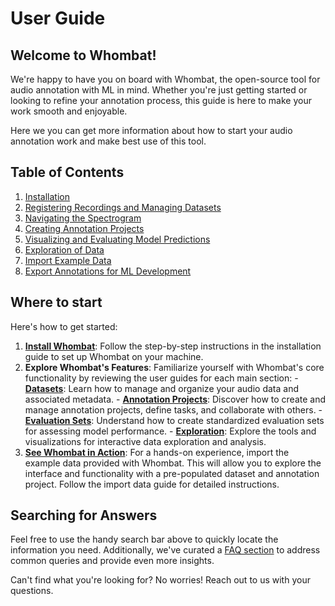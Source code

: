# User Guide

## Welcome to Whombat!

We're happy to have you on board with Whombat, the open-source tool for audio annotation with ML in mind.
Whether you're just getting started or looking to refine your annotation process, this guide is here to make your work smooth and enjoyable.

Here we you can get more information about how to start your audio annotation work and make best use of this tool.

## Table of Contents

1. [Installation](installation.md)
2. [Registering Recordings and Managing Datasets](datasets.md)
3. [Navigating the Spectrogram](spectrogram_display.md)
4. [Creating Annotation Projects](annotation_projects.md)
5. [Visualizing and Evaluating Model Predictions](evaluation.md)
6. [Exploration of Data](exploration.md)
7. [Import Example Data](import.md)
8. [Export Annotations for ML Development](export.md)

## Where to start

Here's how to get started:

1. [**Install Whombat**](installation.md): Follow the step-by-step instructions in the installation guide to set up Whombat on your machine.
2. **Explore Whombat's Features**: Familiarize yourself with Whombat's core functionality by reviewing the user guides for each main section:
       - [**Datasets**](datasets.md): Learn how to manage and organize your audio data and associated metadata.
       - [**Annotation Projects**](annotation_projects.md): Discover how to create and manage annotation projects, define tasks, and collaborate with others.
       - [**Evaluation Sets**](evaluation.md): Understand how to create standardized evaluation sets for assessing model performance.
       - [**Exploration**](exploration.md): Explore the tools and visualizations for interactive data exploration and analysis.
3. [**See Whombat in Action**](import.md): For a hands-on experience, import the example data provided with Whombat.
      This will allow you to explore the interface and functionality with a pre-populated dataset and annotation project.
      Follow the import data guide for detailed instructions.

## Searching for Answers

Feel free to use the handy search bar above to quickly locate the information you need.
Additionally, we've curated a [FAQ section](faq.md) to address common queries and provide even more insights.

Can't find what you're looking for? No worries! Reach out to us with your questions.
